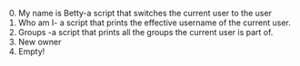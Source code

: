 0. My name is Betty-a script that switches the current user to the user
1. Who am I- a script that prints the effective username of the current user.
2. Groups -a script that prints all the groups the current user is part of.
3. New owner
4. Empty! 
